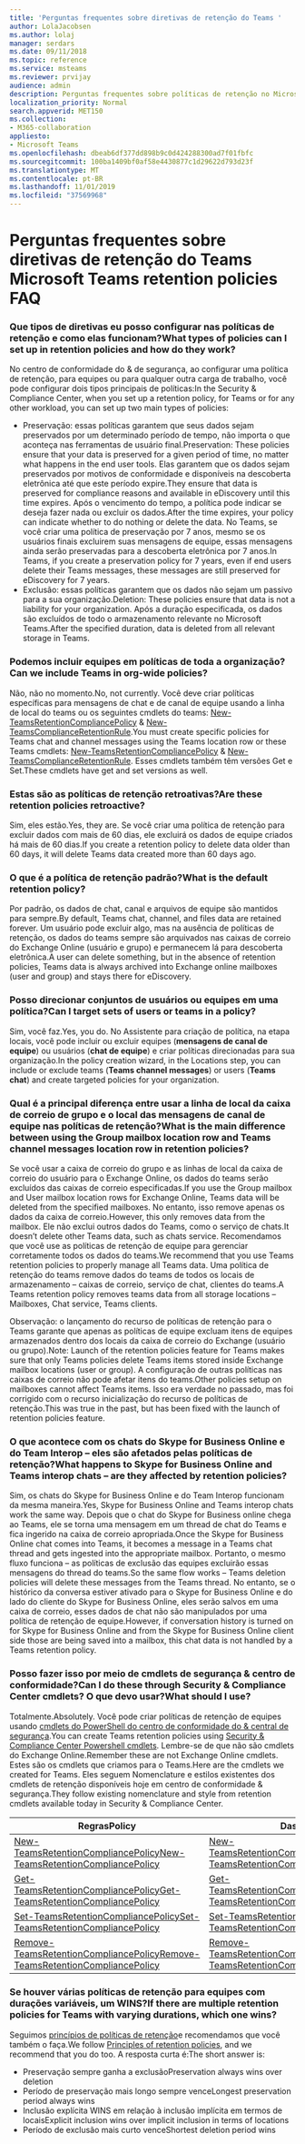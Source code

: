 ```yaml
---
title: 'Perguntas frequentes sobre diretivas de retenção do Teams '
author: LolaJacobsen
ms.author: lolaj
manager: serdars
ms.date: 09/11/2018
ms.topic: reference
ms.service: msteams
ms.reviewer: prvijay
audience: admin
description: Perguntas frequentes sobre políticas de retenção no Microsoft Teams.
localization_priority: Normal
search.appverid: MET150
ms.collection:
- M365-collaboration
appliesto:
- Microsoft Teams
ms.openlocfilehash: dbeab6df377dd898b9c0d424288300ad7f01fbfc
ms.sourcegitcommit: 100ba1409bf0af58e4430877c1d29622d793d23f
ms.translationtype: MT
ms.contentlocale: pt-BR
ms.lasthandoff: 11/01/2019
ms.locfileid: "37569968"
---
```

# <a name="microsoft-teams-retention-policies-faq"></a><span data-ttu-id="7fb6a-103">Perguntas frequentes sobre diretivas de retenção do Teams </span><span class="sxs-lookup"><span data-stu-id="7fb6a-103">Microsoft Teams retention policies FAQ</span></span>

### <a name="what-types-of-policies-can-i-set-up-in-retention-policies-and-how-do-they-work"></a><span data-ttu-id="7fb6a-104">Que tipos de diretivas eu posso configurar nas políticas de retenção e como elas funcionam?</span><span class="sxs-lookup"><span data-stu-id="7fb6a-104">What types of policies can I set up in retention policies and how do they work?</span></span>

<span data-ttu-id="7fb6a-105">No centro de conformidade do & de segurança, ao configurar uma política de retenção, para equipes ou para qualquer outra carga de trabalho, você pode configurar dois tipos principais de políticas:</span><span class="sxs-lookup"><span data-stu-id="7fb6a-105">In the Security & Compliance Center, when you set up a retention policy, for Teams or for any other workload, you can set up two main types of policies:</span></span> 
- <span data-ttu-id="7fb6a-106">Preservação: essas políticas garantem que seus dados sejam preservados por um determinado período de tempo, não importa o que aconteça nas ferramentas de usuário final.</span><span class="sxs-lookup"><span data-stu-id="7fb6a-106">Preservation: These policies ensure that your data is preserved for a given period of time, no matter what happens in the end user tools.</span></span> <span data-ttu-id="7fb6a-107">Elas garantem que os dados sejam preservados por motivos de conformidade e disponíveis na descoberta eletrônica até que este período expire.</span><span class="sxs-lookup"><span data-stu-id="7fb6a-107">They ensure that data is preserved for compliance reasons and available in eDiscovery until this time expires.</span></span> <span data-ttu-id="7fb6a-108">Após o vencimento do tempo, a política pode indicar se deseja fazer nada ou excluir os dados.</span><span class="sxs-lookup"><span data-stu-id="7fb6a-108">After the time expires, your policy can indicate whether to do nothing or delete the data.</span></span> <span data-ttu-id="7fb6a-109">No Teams, se você criar uma política de preservação por 7 anos, mesmo se os usuários finais excluirem suas mensagens de equipe, essas mensagens ainda serão preservadas para a descoberta eletrônica por 7 anos.</span><span class="sxs-lookup"><span data-stu-id="7fb6a-109">In Teams, if you create a preservation policy for 7 years, even if end users delete their Teams messages, these messages are still preserved for eDiscovery for 7 years.</span></span>
- <span data-ttu-id="7fb6a-110">Exclusão: essas políticas garantem que os dados não sejam um passivo para a sua organização.</span><span class="sxs-lookup"><span data-stu-id="7fb6a-110">Deletion: These policies ensure that data is not a liability for your organization.</span></span> <span data-ttu-id="7fb6a-111">Após a duração especificada, os dados são excluídos de todo o armazenamento relevante no Microsoft Teams.</span><span class="sxs-lookup"><span data-stu-id="7fb6a-111">After the specified duration, data is deleted from all relevant storage in Teams.</span></span> 

### <a name="can-we-include-teams-in-org-wide-policies"></a><span data-ttu-id="7fb6a-112">Podemos incluir equipes em políticas de toda a organização?</span><span class="sxs-lookup"><span data-stu-id="7fb6a-112">Can we include Teams in org-wide policies?</span></span> 

<span data-ttu-id="7fb6a-113">Não, não no momento.</span><span class="sxs-lookup"><span data-stu-id="7fb6a-113">No, not currently.</span></span> <span data-ttu-id="7fb6a-114">Você deve criar políticas específicas para mensagens de chat e de canal de equipe usando a linha de local do teams ou os seguintes cmdlets do teams: [New-TeamsRetentionCompliancePolicy](https://docs.microsoft.com/powershell/module/exchange/policy-and-compliance-retention/new-teamsretentioncompliancepolicy?view=exchange-ps) & [New-TeamsComplianceRetentionRule](https://docs.microsoft.com/powershell/module/exchange/policy-and-compliance-retention/new-teamsretentioncompliancerule?view=exchange-ps).</span><span class="sxs-lookup"><span data-stu-id="7fb6a-114">You must create specific policies for Teams chat and channel messages using the Teams location row or these Teams cmdlets: [New-TeamsRetentionCompliancePolicy](https://docs.microsoft.com/powershell/module/exchange/policy-and-compliance-retention/new-teamsretentioncompliancepolicy?view=exchange-ps) & [New-TeamsComplianceRetentionRule](https://docs.microsoft.com/powershell/module/exchange/policy-and-compliance-retention/new-teamsretentioncompliancerule?view=exchange-ps).</span></span> <span data-ttu-id="7fb6a-115">Esses cmdlets também têm versões Get e Set.</span><span class="sxs-lookup"><span data-stu-id="7fb6a-115">These cmdlets have get and set versions as well.</span></span>

### <a name="are-these-retention-policies-retroactive"></a><span data-ttu-id="7fb6a-116">Estas são as políticas de retenção retroativas?</span><span class="sxs-lookup"><span data-stu-id="7fb6a-116">Are these retention policies retroactive?</span></span> 

<span data-ttu-id="7fb6a-117">Sim, eles estão.</span><span class="sxs-lookup"><span data-stu-id="7fb6a-117">Yes, they are.</span></span> <span data-ttu-id="7fb6a-118">Se você criar uma política de retenção para excluir dados com mais de 60 dias, ele excluirá os dados de equipe criados há mais de 60 dias.</span><span class="sxs-lookup"><span data-stu-id="7fb6a-118">If you create a retention policy to delete data older than 60 days, it will delete Teams data created more than 60 days ago.</span></span> 

### <a name="what-is-the-default-retention-policy"></a><span data-ttu-id="7fb6a-119">O que é a política de retenção padrão?</span><span class="sxs-lookup"><span data-stu-id="7fb6a-119">What is the default retention policy?</span></span> 

<span data-ttu-id="7fb6a-120">Por padrão, os dados de chat, canal e arquivos de equipe são mantidos para sempre.</span><span class="sxs-lookup"><span data-stu-id="7fb6a-120">By default, Teams chat, channel, and files data are retained forever.</span></span> <span data-ttu-id="7fb6a-121">Um usuário pode excluir algo, mas na ausência de políticas de retenção, os dados do teams sempre são arquivados nas caixas de correio do Exchange Online (usuário e grupo) e permanecem lá para descoberta eletrônica.</span><span class="sxs-lookup"><span data-stu-id="7fb6a-121">A user can delete something, but in the absence of retention policies, Teams data is always archived into Exchange online mailboxes (user and group) and stays there for eDiscovery.</span></span> 

### <a name="can-i-target-sets-of-users-or-teams-in-a-policy"></a><span data-ttu-id="7fb6a-122">Posso direcionar conjuntos de usuários ou equipes em uma política?</span><span class="sxs-lookup"><span data-stu-id="7fb6a-122">Can I target sets of users or teams in a policy?</span></span> 

<span data-ttu-id="7fb6a-123">Sim, você faz.</span><span class="sxs-lookup"><span data-stu-id="7fb6a-123">Yes, you do.</span></span> <span data-ttu-id="7fb6a-124">No Assistente para criação de política, na etapa locais, você pode incluir ou excluir equipes (**mensagens de canal de equipe**) ou usuários (**chat de equipe**) e criar políticas direcionadas para sua organização.</span><span class="sxs-lookup"><span data-stu-id="7fb6a-124">In the policy creation wizard, in the Locations step, you can include or exclude teams (**Teams channel messages**) or users (**Teams chat**) and create targeted policies for your organization.</span></span> 

### <a name="what-is-the-main-difference-between-using-the-group-mailbox-location-row-and-teams-channel-messages-location-row-in-retention-policies"></a><span data-ttu-id="7fb6a-125">Qual é a principal diferença entre usar a linha de local da caixa de correio de grupo e o local das mensagens de canal de equipe nas políticas de retenção?</span><span class="sxs-lookup"><span data-stu-id="7fb6a-125">What is the main difference between using the Group mailbox location row and Teams channel messages location row in retention policies?</span></span> 

<span data-ttu-id="7fb6a-126">Se você usar a caixa de correio do grupo e as linhas de local da caixa de correio do usuário para o Exchange Online, os dados do teams serão excluídos das caixas de correio especificadas.</span><span class="sxs-lookup"><span data-stu-id="7fb6a-126">If you use the Group mailbox and User mailbox location rows for Exchange Online, Teams data will be deleted from the specified mailboxes.</span></span> <span data-ttu-id="7fb6a-127">No entanto, isso remove apenas os dados da caixa de correio.</span><span class="sxs-lookup"><span data-stu-id="7fb6a-127">However, this only removes data from the mailbox.</span></span> <span data-ttu-id="7fb6a-128">Ele não exclui outros dados do Teams, como o serviço de chats.</span><span class="sxs-lookup"><span data-stu-id="7fb6a-128">It doesn’t delete other Teams data, such as chats service.</span></span> <span data-ttu-id="7fb6a-129">Recomendamos que você use as políticas de retenção de equipe para gerenciar corretamente todos os dados do teams.</span><span class="sxs-lookup"><span data-stu-id="7fb6a-129">We recommend that you use Teams retention policies to properly manage all Teams data.</span></span> <span data-ttu-id="7fb6a-130">Uma política de retenção do teams remove dados do teams de todos os locais de armazenamento – caixas de correio, serviço de chat, clientes do teams.</span><span class="sxs-lookup"><span data-stu-id="7fb6a-130">A Teams retention policy removes teams data from all storage locations – Mailboxes, Chat service, Teams clients.</span></span> 

<span data-ttu-id="7fb6a-131">Observação: o lançamento do recurso de políticas de retenção para o Teams garante que apenas as políticas de equipe excluam itens de equipes armazenados dentro dos locais da caixa de correio do Exchange (usuário ou grupo).</span><span class="sxs-lookup"><span data-stu-id="7fb6a-131">Note: Launch of the retention policies feature for Teams makes sure that only Teams policies delete Teams items stored inside Exchange mailbox locations (user or group).</span></span> <span data-ttu-id="7fb6a-132">A configuração de outras políticas nas caixas de correio não pode afetar itens do teams.</span><span class="sxs-lookup"><span data-stu-id="7fb6a-132">Other policies setup on mailboxes cannot affect Teams items.</span></span> <span data-ttu-id="7fb6a-133">Isso era verdade no passado, mas foi corrigido com o recurso inicialização do recurso de políticas de retenção.</span><span class="sxs-lookup"><span data-stu-id="7fb6a-133">This was true in the past, but has been fixed with the launch of retention policies feature.</span></span> 

### <a name="what-happens-to-skype-for-business-online-and-teams-interop-chats--are-they-affected-by-retention-policies"></a><span data-ttu-id="7fb6a-134">O que acontece com os chats do Skype for Business Online e do Team Interop – eles são afetados pelas políticas de retenção?</span><span class="sxs-lookup"><span data-stu-id="7fb6a-134">What happens to Skype for Business Online and Teams interop chats – are they affected by retention policies?</span></span>

<span data-ttu-id="7fb6a-135">Sim, os chats do Skype for Business Online e do Team Interop funcionam da mesma maneira.</span><span class="sxs-lookup"><span data-stu-id="7fb6a-135">Yes, Skype for Business Online and Teams interop chats work the same way.</span></span> <span data-ttu-id="7fb6a-136">Depois que o chat do Skype for Business online chega ao Teams, ele se torna uma mensagem em um thread de chat do Teams e fica ingerido na caixa de correio apropriada.</span><span class="sxs-lookup"><span data-stu-id="7fb6a-136">Once the Skype for Business Online chat comes into Teams, it becomes a message in a Teams chat thread and gets ingested into the appropriate mailbox.</span></span> <span data-ttu-id="7fb6a-137">Portanto, o mesmo fluxo funciona – as políticas de exclusão das equipes excluirão essas mensagens do thread do teams.</span><span class="sxs-lookup"><span data-stu-id="7fb6a-137">So the same flow works – Teams deletion policies will delete these messages from the Teams thread.</span></span> <span data-ttu-id="7fb6a-138">No entanto, se o histórico da conversa estiver ativado para o Skype for Business Online e do lado do cliente do Skype for Business Online, eles serão salvos em uma caixa de correio, esses dados de chat não são manipulados por uma política de retenção de equipe.</span><span class="sxs-lookup"><span data-stu-id="7fb6a-138">However, if conversation history is turned on for Skype for Business Online and from the Skype for Business Online client side those are being saved into a mailbox, this chat data is not handled by a Teams retention policy.</span></span>

### <a name="can-i-do-these-through-security--compliance-center-cmdlets-what-should-i-use"></a><span data-ttu-id="7fb6a-139">Posso fazer isso por meio de cmdlets de segurança & centro de conformidade?</span><span class="sxs-lookup"><span data-stu-id="7fb6a-139">Can I do these through Security & Compliance Center cmdlets?</span></span> <span data-ttu-id="7fb6a-140">O que devo usar?</span><span class="sxs-lookup"><span data-stu-id="7fb6a-140">What should I use?</span></span> 

<span data-ttu-id="7fb6a-141">Totalmente.</span><span class="sxs-lookup"><span data-stu-id="7fb6a-141">Absolutely.</span></span> <span data-ttu-id="7fb6a-142">Você pode criar políticas de retenção de equipes usando [cmdlets do PowerShell do centro de conformidade do & central de segurança]( https://docs.microsoft.com/powershell/exchange/exchange-online/exchange-online-powershell?view=exchange-ps).</span><span class="sxs-lookup"><span data-stu-id="7fb6a-142">You can create Teams retention policies using [Security & Compliance Center Powershell cmdlets]( https://docs.microsoft.com/powershell/exchange/exchange-online/exchange-online-powershell?view=exchange-ps).</span></span> <span data-ttu-id="7fb6a-143">Lembre-se de que não são cmdlets do Exchange Online.</span><span class="sxs-lookup"><span data-stu-id="7fb6a-143">Remember these are not Exchange Online cmdlets.</span></span> <span data-ttu-id="7fb6a-144">Estes são os cmdlets que criamos para o Teams.</span><span class="sxs-lookup"><span data-stu-id="7fb6a-144">Here are the cmdlets we created for Teams.</span></span> <span data-ttu-id="7fb6a-145">Eles seguem Nomenclature e estilos existentes dos cmdlets de retenção disponíveis hoje em centro de conformidade & segurança.</span><span class="sxs-lookup"><span data-stu-id="7fb6a-145">They follow existing nomenclature and style from retention cmdlets available today in Security & Compliance Center.</span></span>

|<span data-ttu-id="7fb6a-146">Regras</span><span class="sxs-lookup"><span data-stu-id="7fb6a-146">Policy</span></span>|<span data-ttu-id="7fb6a-147">Das</span><span class="sxs-lookup"><span data-stu-id="7fb6a-147">Rule</span></span>|
|---|---|
|[<span data-ttu-id="7fb6a-148">New-TeamsRetentionCompliancePolicy</span><span class="sxs-lookup"><span data-stu-id="7fb6a-148">New-TeamsRetentionCompliancePolicy</span></span>](https://docs.microsoft.com/powershell/module/exchange/policy-and-compliance-retention/new-teamsretentioncompliancepolicy?view=exchange-ps)| [<span data-ttu-id="7fb6a-149">New-TeamsRetentionComplianceRule</span><span class="sxs-lookup"><span data-stu-id="7fb6a-149">New-TeamsRetentionComplianceRule</span></span>](https://docs.microsoft.com/powershell/module/exchange/policy-and-compliance-retention/new-teamsretentioncompliancerule?view=exchange-ps)|
|[<span data-ttu-id="7fb6a-150">Get-TeamsRetentionCompliancePolicy</span><span class="sxs-lookup"><span data-stu-id="7fb6a-150">Get-TeamsRetentionCompliancePolicy</span></span>](https://docs.microsoft.com/powershell/module/exchange/policy-and-compliance-retention/get-teamsretentioncompliancepolicy?view=exchange-ps)| [<span data-ttu-id="7fb6a-151">Get-TeamsRetentionComplianceRule</span><span class="sxs-lookup"><span data-stu-id="7fb6a-151">Get-TeamsRetentionComplianceRule</span></span>](https://docs.microsoft.com/powershell/module/exchange/policy-and-compliance-retention/get-teamsretentioncompliancerule?view=exchange-ps)|
|[<span data-ttu-id="7fb6a-152">Set-TeamsRetentionCompliancePolicy</span><span class="sxs-lookup"><span data-stu-id="7fb6a-152">Set-TeamsRetentionCompliancePolicy</span></span>](https://docs.microsoft.com/powershell/module/exchange/policy-and-compliance-retention/set-teamsretentioncompliancepolicy?view=exchange-ps)| [<span data-ttu-id="7fb6a-153">Set-TeamsRetentionComplianceRule</span><span class="sxs-lookup"><span data-stu-id="7fb6a-153">Set-TeamsRetentionComplianceRule</span></span>](https://docs.microsoft.com/powershell/module/exchange/policy-and-compliance-retention/set-teamsretentioncompliancerule?view=exchange-ps)|
|[<span data-ttu-id="7fb6a-154">Remove-TeamsRetentionCompliancePolicy</span><span class="sxs-lookup"><span data-stu-id="7fb6a-154">Remove-TeamsRetentionCompliancePolicy</span></span>](https://docs.microsoft.com/powershell/module/exchange/policy-and-compliance-retention/remove-teamsretentioncompliancepolicy?view=exchange-ps)| [<span data-ttu-id="7fb6a-155">Remove-TeamsRetentionComplianceRule</span><span class="sxs-lookup"><span data-stu-id="7fb6a-155">Remove-TeamsRetentionComplianceRule</span></span>](https://docs.microsoft.com/powershell/module/exchange/policy-and-compliance-retention/remove-teamsretentioncompliancerule?view=exchange-ps)|

### <a name="if-there-are-multiple-retention-policies-for-teams-with-varying-durations-which-one-wins"></a><span data-ttu-id="7fb6a-156">Se houver várias políticas de retenção para equipes com durações variáveis, um WINS?</span><span class="sxs-lookup"><span data-stu-id="7fb6a-156">If there are multiple retention policies for Teams with varying durations, which one wins?</span></span>

<span data-ttu-id="7fb6a-157">Seguimos [princípios de políticas de retenção](https://support.office.com/article/overview-of-retention-policies-5e377752-700d-4870-9b6d-12bfc12d2423)e recomendamos que você também o faça.</span><span class="sxs-lookup"><span data-stu-id="7fb6a-157">We follow [Principles of retention policies](https://support.office.com/article/overview-of-retention-policies-5e377752-700d-4870-9b6d-12bfc12d2423), and we recommend that you do too.</span></span> <span data-ttu-id="7fb6a-158">A resposta curta é:</span><span class="sxs-lookup"><span data-stu-id="7fb6a-158">The short answer is:</span></span> 
-   <span data-ttu-id="7fb6a-159">Preservação sempre ganha a exclusão</span><span class="sxs-lookup"><span data-stu-id="7fb6a-159">Preservation always wins over deletion</span></span>
-   <span data-ttu-id="7fb6a-160">Período de preservação mais longo sempre vence</span><span class="sxs-lookup"><span data-stu-id="7fb6a-160">Longest preservation period always wins</span></span>
-   <span data-ttu-id="7fb6a-161">Inclusão explícita WINS em relação à inclusão implícita em termos de locais</span><span class="sxs-lookup"><span data-stu-id="7fb6a-161">Explicit inclusion wins over implicit inclusion in terms of locations</span></span>
-   <span data-ttu-id="7fb6a-162">Período de exclusão mais curto vence</span><span class="sxs-lookup"><span data-stu-id="7fb6a-162">Shortest deletion period wins</span></span>
